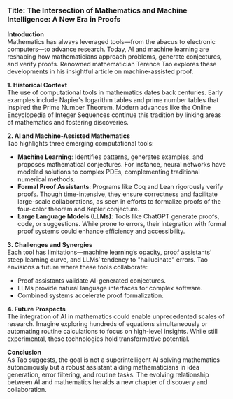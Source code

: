 ### Title: The Intersection of Mathematics and Machine Intelligence: A New Era in Proofs

**Introduction**  
Mathematics has always leveraged tools—from the abacus to electronic computers—to advance research. Today, AI and machine learning are reshaping how mathematicians approach problems, generate conjectures, and verify proofs. Renowned mathematician Terence Tao explores these developments in his insightful article on machine-assisted proof.

**1. Historical Context**  
The use of computational tools in mathematics dates back centuries. Early examples include Napier's logarithm tables and prime number tables that inspired the Prime Number Theorem. Modern advances like the Online Encyclopedia of Integer Sequences continue this tradition by linking areas of mathematics and fostering discoveries.

**2. AI and Machine-Assisted Mathematics**  
Tao highlights three emerging computational tools:
- **Machine Learning**: Identifies patterns, generates examples, and proposes mathematical conjectures. For instance, neural networks have modeled solutions to complex PDEs, complementing traditional numerical methods.
- **Formal Proof Assistants**: Programs like Coq and Lean rigorously verify proofs. Though time-intensive, they ensure correctness and facilitate large-scale collaborations, as seen in efforts to formalize proofs of the four-color theorem and Kepler conjecture.
- **Large Language Models (LLMs)**: Tools like ChatGPT generate proofs, code, or suggestions. While prone to errors, their integration with formal proof systems could enhance efficiency and accessibility.

**3. Challenges and Synergies**  
Each tool has limitations—machine learning’s opacity, proof assistants’ steep learning curve, and LLMs’ tendency to "hallucinate" errors. Tao envisions a future where these tools collaborate:
- Proof assistants validate AI-generated conjectures.
- LLMs provide natural language interfaces for complex software.
- Combined systems accelerate proof formalization.

**4. Future Prospects**  
The integration of AI in mathematics could enable unprecedented scales of research. Imagine exploring hundreds of equations simultaneously or automating routine calculations to focus on high-level insights. While still experimental, these technologies hold transformative potential.

**Conclusion**  
As Tao suggests, the goal is not a superintelligent AI solving mathematics autonomously but a robust assistant aiding mathematicians in idea generation, error filtering, and routine tasks. The evolving relationship between AI and mathematics heralds a new chapter of discovery and collaboration.

